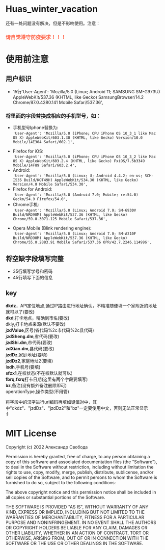 # Huas_winter_vacation
还有一处问题没有解决，但是不影响使用。注意：  
<h3 style="color:Tomato;">请自觉遵守防疫要求！！！</h3>

# 使用前注意
## 用户标识
- 15行'User-Agent': 'Mozilla/5.0 (Linux; Android 11; SAMSUNG SM-G973U) AppleWebKit/537.36 (KHTML, like Gecko) SamsungBrowser/14.2 Chrome/87.0.4280.141 Mobile Safari/537.36',
### 将里面的字段替换成相应的手机型号，如：
* 手机型号Iphone替换为:  
`'User-Agent': 'Mozilla/5.0 (iPhone; CPU iPhone OS 10_3_1 like Mac OS X) AppleWebKit/603.1.30 (KHTML, like Gecko) Version/10.0 Mobile/14E304 Safari/602.1',`
- Firefox for iOS:  
`'User-Agent': 'Mozilla/5.0 (iPhone; CPU iPhone OS 10_3_2 like Mac OS X) AppleWebKit/603.2.4 (KHTML, like Gecko) FxiOS/7.5b3349 Mobile/14F89 Safari/603.2.4',`
- Android:  
`'User-Agent': 'Mozilla/5.0 (Linux; U; Android 4.4.2; en-us; SCH-I535 Build/KOT49H) AppleWebKit/534.30 (KHTML, like Gecko) Version/4.0 Mobile Safari/534.30',`
- Firefox for Android:  
`'User-Agent': 'Mozilla/5.0 (Android 7.0; Mobile; rv:54.0) Gecko/54.0 Firefox/54.0',`
- Chrome手机:  
`'User-Agent': 'Mozilla/5.0 (Linux; Android 7.0; SM-G930V Build/NRD90M) AppleWebKit/537.36 (KHTML, like Gecko) Chrome/59.0.3071.125 Mobile Safari/537.36',`
* Opera Mobile (Blink rendering engine):  
`'User-Agent': 'Mozilla/5.0 (Linux; Android 7.0; SM-A310F Build/NRD90M) AppleWebKit/537.36 (KHTML, like Gecko) Chrome/55.0.2883.91 Mobile Safari/537.36 OPR/42.7.2246.114996',`

## 将空缺字段填写完整
- 35行填写学号和密码
- 45行填写下面的信息

## key
**dkdz**，API定位地点,通过IP路由进行地址确认，不精准随便填一个家附近的地址就可以了(要改)  
**dkd**,打卡地点，精确到市名(要改)  
dkly,打卡地点来源(默认不要改)  
**jzdValue**,区号(省代码%2c市代码%2c县代码)  
**jzdSheng.dm**,省代码(要改)  
**jzdShi.dm**,市代码(要改)  
**zdXian.dm**,县代码(要改)  
**jzdDz**,家庭地址(要填)  
**jzdDz2**,家庭地址2(要填)  
**lxdh**,手机号(要填)  
**sfzx1**,在校状态(不在校默认就可以)  
**fbrq,fxrq**打卡日期(这里有两个字段要填写)  
**bz**,备注(没有额外备注删除即可)  
operationType,操作类型(不用管)

将字段中的汉字进行url编码再填如键值对中，其中"dkdz"、"jzdDz"、"jzdDz2"和"bz"一定要使用中文，否则无法正常显示  
:)

# MIT License

Copyright (c) 2022 Александр Свобода

Permission is hereby granted, free of charge, to any person obtaining a copy
of this software and associated documentation files (the "Software"), to deal
in the Software without restriction, including without limitation the rights
to use, copy, modify, merge, publish, distribute, sublicense, and/or sell
copies of the Software, and to permit persons to whom the Software is
furnished to do so, subject to the following conditions:

The above copyright notice and this permission notice shall be included in all
copies or substantial portions of the Software.

THE SOFTWARE IS PROVIDED "AS IS", WITHOUT WARRANTY OF ANY KIND, EXPRESS OR
IMPLIED, INCLUDING BUT NOT LIMITED TO THE WARRANTIES OF MERCHANTABILITY,
FITNESS FOR A PARTICULAR PURPOSE AND NONINFRINGEMENT. IN NO EVENT SHALL THE
AUTHORS OR COPYRIGHT HOLDERS BE LIABLE FOR ANY CLAIM, DAMAGES OR OTHER
LIABILITY, WHETHER IN AN ACTION OF CONTRACT, TORT OR OTHERWISE, ARISING FROM,
OUT OF OR IN CONNECTION WITH THE SOFTWARE OR THE USE OR OTHER DEALINGS IN THE
SOFTWARE.

